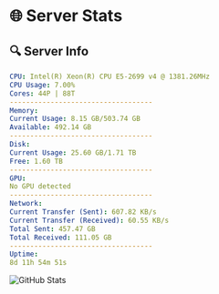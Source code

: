 # 🌐 Server Stats
## 🔍 Server Info
```yaml
CPU: Intel(R) Xeon(R) CPU E5-2699 v4 @ 1381.26MHz
CPU Usage: 7.00%
Cores: 44P | 88T
-----------------------------------
Memory:
Current Usage: 8.15 GB/503.74 GB
Available: 492.14 GB
-----------------------------------
Disk:
Current Usage: 25.60 GB/1.71 TB
Free: 1.60 TB
-----------------------------------
GPU:
No GPU detected
-----------------------------------
Network:
Current Transfer (Sent): 607.82 KB/s
Current Transfer (Received): 60.55 KB/s
Total Sent: 457.47 GB
Total Received: 111.05 GB
-----------------------------------
Uptime:
8d 11h 54m 51s
```
![GitHub Stats](https://img.shields.io/badge/Updated-2025-04-28_05:03:39-blue)